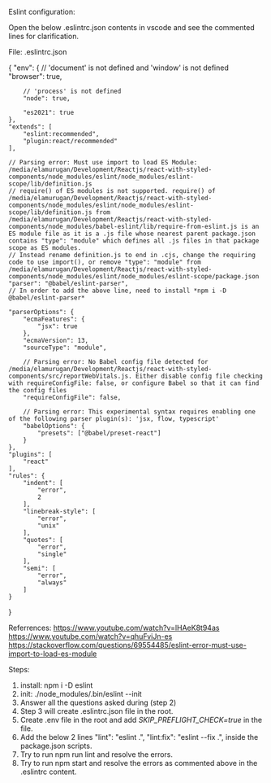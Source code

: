 ﻿Eslint configuration: 

Open the below .eslintrc.json contents in vscode and see the commented lines for clarification.

File: .eslintrc.json

{
    "env": {
        // 'document' is not defined and 'window' is not defined 
        "browser": true,

        // 'process' is not defined 
        "node": true,

        "es2021": true
    },
    "extends": [
        "eslint:recommended",
        "plugin:react/recommended"
    ],

    // Parsing error: Must use import to load ES Module: /media/elamurugan/Development/Reactjs/react-with-styled-components/node_modules/eslint/node_modules/eslint-scope/lib/definition.js
    // require() of ES modules is not supported. require() of /media/elamurugan/Development/Reactjs/react-with-styled-components/node_modules/eslint/node_modules/eslint-scope/lib/definition.js from /media/elamurugan/Development/Reactjs/react-with-styled-components/node_modules/babel-eslint/lib/require-from-eslint.js is an ES module file as it is a .js file whose nearest parent package.json contains "type": "module" which defines all .js files in that package scope as ES modules.
    // Instead rename definition.js to end in .cjs, change the requiring code to use import(), or remove "type": "module" from /media/elamurugan/Development/Reactjs/react-with-styled-components/node_modules/eslint/node_modules/eslint-scope/package.json
    "parser": "@babel/eslint-parser",
    // In order to add the above line, need to install *npm i -D @babel/eslint-parser*

    "parserOptions": {
        "ecmaFeatures": {
            "jsx": true
        },
        "ecmaVersion": 13,
        "sourceType": "module",

        // Parsing error: No Babel config file detected for /media/elamurugan/Development/Reactjs/react-with-styled-components/src/reportWebVitals.js. Either disable config file checking with requireConfigFile: false, or configure Babel so that it can find the config files
        "requireConfigFile": false,

        // Parsing error: This experimental syntax requires enabling one of the following parser plugin(s): 'jsx, flow, typescript'
        "babelOptions": {
            "presets": ["@babel/preset-react"]
        }
    },
    "plugins": [
        "react"
    ],
    "rules": {
        "indent": [
            "error",
            2
        ],
        "linebreak-style": [
            "error",
            "unix"
        ],
        "quotes": [
            "error",
            "single"
        ],
        "semi": [
            "error",
            "always"
        ]
    }
}


Referrences:
https://www.youtube.com/watch?v=lHAeK8t94as
https://www.youtube.com/watch?v=qhuFviJn-es
https://stackoverflow.com/questions/69554485/eslint-error-must-use-import-to-load-es-module

Steps:
1) install: npm i -D eslint
2) init: ./node_modules/.bin/eslint --init
3) Answer all the questions asked during (step 2)
4) Step 3 will create .eslintrc.json file in the root.
5) Create .env file in the root and add 
    *SKIP_PREFLIGHT_CHECK=true* 
  in the file.
6) Add the below 2 lines
    "lint": "eslint .",
    "lint:fix": "eslint --fix .",
   inside the package.json scripts.
7) Try to run npm run lint and resolve the errors.
8) Try to run npm start and resolve the errors as commented above in the .eslintrc content.